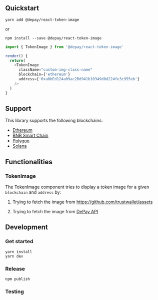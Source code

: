 ## Quickstart

```
yarn add @depay/react-token-image
```

or 

```
npm install --save @depay/react-token-image
```

```javascript
import { TokenImage } from '@depay/react-token-image'

render() {
  return(
    <TokenImage
      className="custom-img-class-name"
      blockchain={'ethereum'}
      address={'0xa0bEd124a09ac2Bd941b10349d8d224fe3c955eb'}
    />
  )
}
```

## Support

This library supports the following blockchains:

- [Ethereum](https://ethereum.org)
- [BNB Smart Chain](https://www.binance.org/smartChain)
- [Polygon](https://polygon.technology)
- [Solana](https://solana.com)

## Functionalities

### TokenImage

The TokenImage component tries to display a token image for a given `blockchain` and `address` by:

1. Trying to fetch the image from https://github.com/trustwallet/assets

2. Trying to fetch the image from [DePay API](https://depay.fi/documentation/api)

## Development

### Get started

```
yarn install
yarn dev
```

### Release

```
npm publish
```

### Testing
